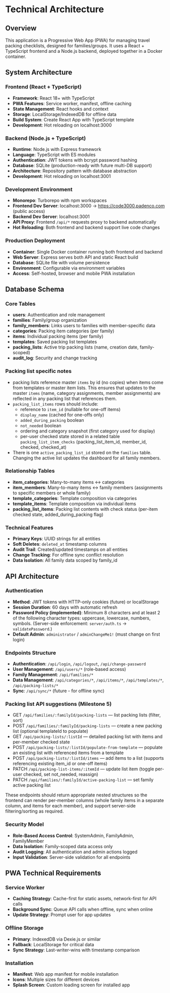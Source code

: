 # Technical Architecture

## Overview
This application is a Progressive Web App (PWA) for managing travel packing checklists, designed for families/groups. It uses a React + TypeScript frontend and a Node.js backend, deployed together in a Docker container.

## System Architecture

### Frontend (React + TypeScript)
- **Framework**: React 18+ with TypeScript
- **PWA Features**: Service worker, manifest, offline caching
- **State Management**: React hooks and context
- **Storage**: LocalStorage/IndexedDB for offline data
- **Build System**: Create React App with TypeScript template
- **Development**: Hot reloading on localhost:3000

### Backend (Node.js + TypeScript)
- **Runtime**: Node.js with Express framework
- **Language**: TypeScript with ES modules
- **Authentication**: JWT tokens with bcrypt password hashing
- **Database**: SQLite (production-ready with future multi-DB support)
- **Architecture**: Repository pattern with database abstraction
- **Development**: Hot reloading on localhost:3001

### Development Environment
- **Monorepo**: Turborepo with npm workspaces
- **Frontend Dev Server**: localhost:3000 → https://code3000.padenco.com (public access)
- **Backend Dev Server**: localhost:3001
- **API Proxy**: Frontend `/api/*` requests proxy to backend automatically
- **Hot Reloading**: Both frontend and backend support live code changes

### Production Deployment
- **Container**: Single Docker container running both frontend and backend
- **Web Server**: Express serves both API and static React build
- **Database**: SQLite file with volume persistence
- **Environment**: Configurable via environment variables
- **Access**: Self-hosted, browser and mobile PWA installation

## Database Schema

### Core Tables
- **users**: Authentication and role management
- **families**: Family/group organization  
- **family_members**: Links users to families with member-specific data
- **categories**: Packing item categories (per family)
- **items**: Individual packing items (per family)
- **templates**: Saved packing list templates
- **packing_lists**: Active trip packing lists (name, creation date, family-scoped)
- **audit_log**: Security and change tracking

### Packing list specific notes
- packing lists reference master `items` by id (no copies) when items come from templates or master item lists. This ensures that updates to the master `items` (name, category assignments, member assignments) are reflected in any packing list that references them.
- `packing_list_items` rows should include:
  - reference to `item_id` (nullable for one-off items)
  - `display_name` (cached for one-offs only)
  - `added_during_packing` boolean
  - `not_needed` boolean
  - ordering and category snapshot (first category used for display)
  - per-user checked state stored in a related table `packing_list_item_checks` (packing_list_item_id, member_id, checked, checked_at)
- There is one `active_packing_list_id` stored on the `families` table. Changing the active list updates the dashboard for all family members.

### Relationship Tables
- **item_categories**: Many-to-many items ↔ categories
- **item_members**: Many-to-many items ↔ family members (assignments to specific members or whole family)
- **template_categories**: Template composition via categories
- **template_items**: Template composition via individual items
- **packing_list_items**: Packing list contents with check status (per-item checked state, added_during_packing flag)

### Technical Features
- **Primary Keys**: UUID strings for all entities
- **Soft Deletes**: `deleted_at` timestamp columns
- **Audit Trail**: Created/updated timestamps on all entities
- **Change Tracking**: For offline sync conflict resolution
- **Data Isolation**: All family data scoped by family_id

## API Architecture

### Authentication
- **Method**: JWT tokens with HTTP-only cookies (future) or localStorage
- **Session Duration**: 60 days with automatic refresh
- **Password Policy (implemented)**: Minimum 8 characters and at least 2 of the following character types: uppercase, lowercase, numbers, symbols. (Server-side enforcement: `server/auth.ts` -> `validatePassword`.)
- **Default Admin**: `administrator` / `adminChangeMe1!` (must change on first login)

### Endpoints Structure
- **Authentication**: `/api/login`, `/api/logout`, `/api/change-password`
- **User Management**: `/api/users/*` (role-based access)
- **Family Management**: `/api/families/*`
- **Data Management**: `/api/categories/*`, `/api/items/*`, `/api/templates/*`, `/api/packing-lists/*`
- **Sync**: `/api/sync/*` (future - for offline sync)

### Packing list API suggestions (Milestone 5)
- GET `/api/families/:familyId/packing-lists` — list packing lists (filter, sort)
- POST `/api/families/:familyId/packing-lists` — create a new packing list (optional templateId to populate)
- GET `/api/packing-lists/:listId` — detailed packing list with items and per-member checked state
- POST `/api/packing-lists/:listId/populate-from-template` — populate an existing list with referenced items from a template
- POST `/api/packing-lists/:listId/items` — add items to a list (supports referencing existing item_id or one-off items)
- PATCH `/api/packing-list-items/:itemId` — update list item (toggle per-user checked, set not_needed, reassign)
- PATCH `/api/families/:familyId/active-packing-list` — set family active packing list

These endpoints should return appropriate nested structures so the frontend can render per-member columns (whole family items in a separate column, and items for each member), and support server-side filtering/sorting as required.

### Security Model
- **Role-Based Access Control**: SystemAdmin, FamilyAdmin, FamilyMember
- **Data Isolation**: Family-scoped data access only
- **Audit Logging**: All authentication and admin actions logged
- **Input Validation**: Server-side validation for all endpoints

## PWA Technical Requirements

### Service Worker
- **Caching Strategy**: Cache-first for static assets, network-first for API calls
- **Background Sync**: Queue API calls when offline, sync when online
- **Update Strategy**: Prompt user for app updates

### Offline Storage
- **Primary**: IndexedDB via Dexie.js or similar
- **Fallback**: LocalStorage for critical data
- **Sync Strategy**: Last-writer-wins with timestamp comparison

### Installation
- **Manifest**: Web app manifest for mobile installation
- **Icons**: Multiple sizes for different devices
- **Splash Screen**: Custom loading screen for installed app
